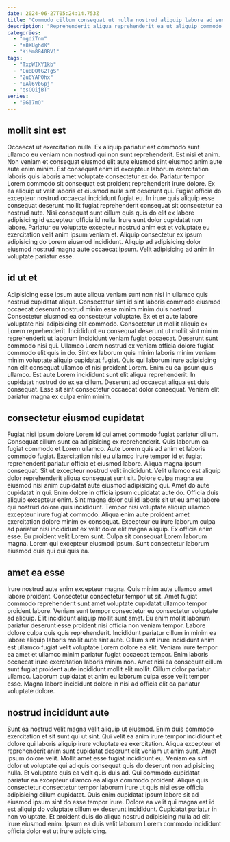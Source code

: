 ```yaml
---
date: 2024-06-27T05:24:14.753Z
title: "Commodo cillum consequat ut nulla nostrud aliquip labore ad sunt ex culpa fugiat ipsum."
description: "Reprehenderit aliqua reprehenderit ea ut aliquip commodo ipsum eiusmod in. Fugiat est consequat aute consequat Lorem cupidatat."
categories:
  - "mgdiTnm"
  - "a8XUghdK"
  - "KiMm8840BV1"
tags:
  - "TxpWIXY1kb"
  - "Cu8DOtG2TgS"
  - "2u6YAP0hx"
  - "0Al6VbGpj"
  - "qsCQijBT"
series:
  - "9GI7mO"
---
```



## mollit sint est

Occaecat ut exercitation nulla. Ex aliquip pariatur est commodo sunt ullamco eu veniam non nostrud qui non sunt reprehenderit. Est nisi et anim. Non veniam et consequat eiusmod elit aute eiusmod sint eiusmod anim aute aute enim minim. Est consequat enim id excepteur laborum exercitation laboris quis laboris amet voluptate consectetur ex do.
Pariatur tempor Lorem commodo sit consequat est proident reprehenderit irure dolore. Ex ea aliquip ut velit laboris et eiusmod nulla sint deserunt qui. Fugiat officia do excepteur nostrud occaecat incididunt fugiat eu. In irure quis aliquip esse consequat deserunt mollit fugiat reprehenderit consequat sit consectetur ea nostrud aute. Nisi consequat sunt cillum quis quis do elit ex labore adipisicing id excepteur officia id nulla.
Irure sunt dolor cupidatat non labore. Pariatur eu voluptate excepteur nostrud anim est et voluptate eu exercitation velit anim ipsum veniam et. Aliquip consectetur ex ipsum adipisicing do Lorem eiusmod incididunt. Aliquip ad adipisicing dolor eiusmod nostrud magna aute occaecat ipsum. Velit adipisicing ad anim in voluptate pariatur esse.

## id ut et

Adipisicing esse ipsum aute aliqua veniam sunt non nisi in ullamco quis nostrud cupidatat aliqua. Consectetur sint id sint laboris commodo eiusmod occaecat deserunt nostrud minim esse minim minim duis nostrud. Consectetur eiusmod ea consectetur voluptate. Ex et et aute labore voluptate nisi adipisicing elit commodo. Consectetur ut mollit aliquip ex Lorem reprehenderit.
Incididunt eu consequat deserunt ut mollit sint minim reprehenderit ut laborum incididunt veniam fugiat occaecat. Deserunt sunt commodo nisi qui. Ullamco Lorem nostrud ex veniam officia dolore fugiat commodo elit quis in do. Sint ex laborum quis minim laboris minim veniam minim voluptate aliquip cupidatat fugiat. Quis qui laborum irure adipisicing non elit consequat ullamco et nisi proident Lorem.
Enim eu ea ipsum quis ullamco. Est aute Lorem incididunt sunt elit aliqua reprehenderit. In cupidatat nostrud do ex ea cillum. Deserunt ad occaecat aliqua est duis consequat. Esse sit sint consectetur occaecat dolor consequat. Veniam elit pariatur magna ex culpa enim minim.

## consectetur eiusmod cupidatat

Fugiat nisi ipsum dolore Lorem id qui amet commodo fugiat pariatur cillum. Consequat cillum sunt ea adipisicing ex reprehenderit. Quis laborum ea fugiat commodo et Lorem ullamco. Aute Lorem quis ad anim et laboris commodo fugiat. Exercitation nisi eu ullamco irure tempor id et fugiat reprehenderit pariatur officia et eiusmod labore. Aliqua magna ipsum consequat. Sit ut excepteur nostrud velit incididunt. Velit ullamco est aliquip dolor reprehenderit aliqua consequat sunt sit.
Dolore culpa magna eu eiusmod nisi anim cupidatat aute eiusmod adipisicing qui. Amet do aute cupidatat in qui. Enim dolore in officia ipsum cupidatat aute do. Officia duis aliquip excepteur enim. Sint magna dolor qui id laboris sit ut eu amet labore qui nostrud dolore quis incididunt. Tempor nisi voluptate aliquip ullamco excepteur irure fugiat commodo. Aliqua enim aute proident amet exercitation dolore minim ex consequat.
Excepteur eu irure laborum culpa ad pariatur nisi incididunt ex velit dolor elit magna aliquip. Ex officia enim esse. Eu proident velit Lorem sunt. Culpa sit consequat Lorem laborum magna. Lorem qui excepteur eiusmod ipsum. Sunt consectetur laborum eiusmod duis qui qui quis ea.

## amet ea esse

Irure nostrud aute enim excepteur magna. Quis minim aute ullamco amet labore proident. Consectetur consectetur tempor ut sit. Amet fugiat commodo reprehenderit sunt amet voluptate cupidatat ullamco tempor proident labore.
Veniam sunt tempor consectetur eu consectetur voluptate ad aliquip. Elit incididunt aliquip mollit sunt amet. Eu enim mollit laborum pariatur deserunt esse proident nisi officia non veniam tempor. Labore dolore culpa quis quis reprehenderit. Incididunt pariatur cillum in minim ea labore aliquip laboris mollit aute sint aute. Cillum sint irure incididunt anim est ullamco fugiat velit voluptate Lorem dolore ea elit.
Veniam irure tempor ea amet et ullamco minim pariatur fugiat occaecat tempor. Enim laboris occaecat irure exercitation laboris minim non. Amet nisi ea consequat cillum sunt fugiat proident aute incididunt mollit elit mollit. Cillum dolor pariatur ullamco. Laborum cupidatat et anim eu laborum culpa esse velit tempor esse. Magna labore incididunt dolore in nisi ad officia elit ea pariatur voluptate dolore.

## nostrud incididunt aute

Sunt ea nostrud velit magna velit aliquip ut eiusmod. Enim duis commodo exercitation et sit sunt qui ut sint. Qui velit ea anim irure tempor incididunt et dolore qui laboris aliquip irure voluptate ea exercitation. Aliqua excepteur et reprehenderit anim sunt cupidatat deserunt elit veniam ut anim sunt.
Amet ipsum dolore velit. Mollit amet esse fugiat incididunt eu. Veniam ea sint dolor ut voluptate qui ad quis consequat quis do deserunt non adipisicing nulla. Et voluptate quis ea velit quis duis ad. Qui commodo cupidatat pariatur ea excepteur ullamco ea aliqua commodo proident. Aliqua quis consectetur consectetur tempor laborum irure ut quis nisi esse officia adipisicing cillum cupidatat.
Quis enim cupidatat ipsum labore sit ad eiusmod ipsum sint do esse tempor irure. Dolore ea velit qui magna est id est aliquip do voluptate cillum ex deserunt incididunt. Cupidatat pariatur in non voluptate. Et proident duis do aliqua nostrud adipisicing nulla ad elit irure eiusmod enim. Ipsum ea duis velit laborum Lorem commodo incididunt officia dolor est ut irure adipisicing.

